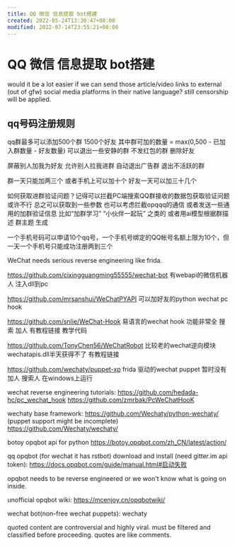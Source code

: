 ```yaml
---
title: QQ 微信 信息提取 bot搭建
created: 2022-05-24T13:30:47+08:00
modified: 2022-07-14T23:55:21+08:00
---
```


# QQ 微信 信息提取 bot搭建

would it be a lot easier if we can send those article/video links to external (out of gfw) social media platforms in their native language? still censorship will be applied.

## qq号码注册规则

qq群最多可以添加500个群 1500个好友 其中群可加的数量 = max(0,500 - 已加入群数量 - 好友数量)
可以退出一些安静的群 不发红包的群 删除好友

屏蔽别人加我为好友 允许别人拉我进群 自动退出广告群 退出不活跃的群

群一天只能加两三个 或者手机上可以加十个
好友一天可以加三十几个

如何获取进群验证问题？记得可以拦截PC端搜索QQ群接收的数据包获取验证问题 或许不行 总之可以获取到一些参数 也可以考虑拦截opqqq的通信 或者发送一些通用的加群验证信息 比如“加群学习” “小伙伴一起玩” 之类的 或者用ai模型根据群描述 群主题 生成

一个手机号码可以申请10个qq号，一个手机号绑定的QQ帐号名额上限为10个，但一天一个手机号只能成功注册两到三个

WeChat needs serious reverse engineering like frida.

https://github.com/cixingguangming55555/wechat-bot
有webapi的微信机器人 注入dll到pc

https://github.com/mrsanshui/WeChatPYAPI
可以加好友的python wechat pc hook

https://github.com/snlie/WeChat-Hook
易语言的wechat hook 功能非常全 搜索 加人 有教程链接 教学代码

https://github.com/TonyChen56/WeChatRobot
比较老的wechat逆向模块 wechatapis.dll半天获得不了 有教程链接

https://github.com/wechaty/puppet-xp
frida 驱动的wechat puppet 暂时没有加人 搜索人 在windows上运行

wechat reverse engineering tutorials:
https://github.com/hedada-hc/pc_wechat_hook
https://github.com/zmrbak/PcWeChatHooK

wechaty base framework:
https://github.com/Wechaty/python-wechaty/ (puppet support might be incomplete)
https://github.com/Wechaty/wechaty/

botoy opqbot api for python
https://botoy.opqbot.com/zh_CN/latest/action/

qq opqbot (for wechat it has rstbot) download and install (need gitter.im api token):
https://docs.opqbot.com/guide/manual.html#启动失败

opqbot needs to be reverse engineered or we won't know what is going on inside.

unofficial opqbot wiki:
https://mcenjoy.cn/opqbotwiki/

wechat bot(non-free wechat puppets):
wechaty

quoted content are controversial and highly viral. must be filtered and classified before proceeding.
quotes are like comments.
